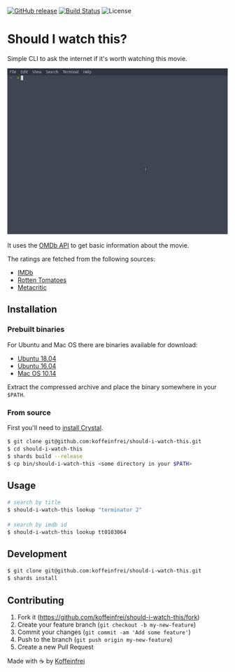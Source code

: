 [![GitHub release](https://img.shields.io/github/release/koffeinfrei/should-i-watch-this.svg)](https://github.com/koffeinfrei/should-i-watch-this/releases)
[![Build Status](https://github.com/koffeinfrei/should-i-watch-this/workflows/Crystal%20CI/badge.svg)](https://github.com/koffeinfrei/should-i-watch-this/actions?workflow=Crystal+CI)
![License](https://img.shields.io/github/license/koffeinfrei/should-i-watch-this.svg)

# Should I watch this?

Simple CLI to ask the internet if it's worth watching this movie.

![Demo](demo.gif)

It uses the [OMDb API](http://www.omdbapi.com) to get basic information about
the movie.

The ratings are fetched from the following sources:

- [IMDb](https://www.imdb.com)
- [Rotten Tomatoes](https://www.rottentomatoes.com)
- [Metacritic](https://www.metacritic.com)

## Installation

### Prebuilt binaries

For Ubuntu and Mac OS there are binaries available for download:

- [Ubuntu 18.04](https://github.com/koffeinfrei/should-i-watch-this/releases/latest/download/should-i-watch-this.ubuntu-18.04.tgz)
- [Ubuntu 16.04](https://github.com/koffeinfrei/should-i-watch-this/releases/latest/download/should-i-watch-this.ubuntu-16.04.tgz)
- [Mac OS 10.14](https://github.com/koffeinfrei/should-i-watch-this/releases/latest/download/should-i-watch-this.macOS-10.14.tgz)

Extract the compressed archive and place the binary somewhere in your `$PATH`.

### From source

First you'll need to [install Crystal](https://crystal-lang.org/reference/installation/).

```bash
$ git clone git@github.com:koffeinfrei/should-i-watch-this.git
$ cd should-i-watch-this
$ shards build --release
$ cp bin/should-i-watch-this <some directory in your $PATH>
```

## Usage

```bash
# search by title
$ should-i-watch-this lookup "terminator 2"

# search by imdb id
$ should-i-watch-this lookup tt0103064
```

## Development

```bash
$ git clone git@github.com:koffeinfrei/should-i-watch-this.git
$ shards install
```

## Contributing

1. Fork it (<https://github.com/koffeinfrei/should-i-watch-this/fork>)
2. Create your feature branch (`git checkout -b my-new-feature`)
3. Commit your changes (`git commit -am 'Add some feature'`)
4. Push to the branch (`git push origin my-new-feature`)
5. Create a new Pull Request

Made with ☕️  by [Koffeinfrei](https://github.com/koffeinfrei)
